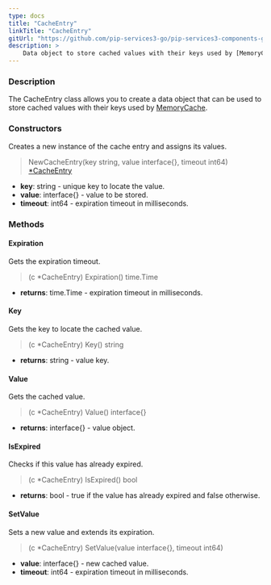 ```yaml
---
type: docs
title: "CacheEntry"
linkTitle: "CacheEntry"
gitUrl: "https://github.com/pip-services3-go/pip-services3-components-go"
description: >
    Data object to store cached values with their keys used by [MemoryCache](../memory_cache).
---
```


### Description

The CacheEntry class allows you to create a data object that can be used to store cached values with their keys used by [MemoryCache](../memory_cache).

### Constructors
Creates a new instance of the cache entry and assigns its values.

> NewCacheEntry(key string, value interface{}, timeout int64) [*CacheEntry]()

- **key**: string - unique key to locate the value.
- **value**: interface{} - value to be stored.
- **timeout**: int64 - expiration timeout in milliseconds.


### Methods

#### Expiration
Gets the expiration timeout.

> (c *CacheEntry) Expiration() time.Time

- **returns**: time.Time - expiration timeout in milliseconds.


#### Key
Gets the key to locate the cached value.

> (c *CacheEntry) Key() string

- **returns**: string - value key.


#### Value
Gets the cached value.

> (c *CacheEntry) Value() interface{}

- **returns**: interface{} - value object.


#### IsExpired
Checks if this value has already expired.

> (c *CacheEntry) IsExpired() bool

- **returns**: bool - true if the value has already expired and false otherwise.


#### SetValue
Sets a new value and extends its expiration.

> (c *CacheEntry) SetValue(value interface{}, timeout int64)

- **value**: interface{} - new cached value.
- **timeout**: int64 - expiration timeout in milliseconds.
